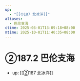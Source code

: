 ```yaml
---
up:
  - "[[②187 北冰洋]]"
aliases:
  - 巴伦支海
ctime: 2025-03-01T13:09:18+08:00
mtime: 2025-10-01T11:40:35+08:00
---
```


# ②187.2 巴伦支海

- up: [[②187 北冰洋]]
